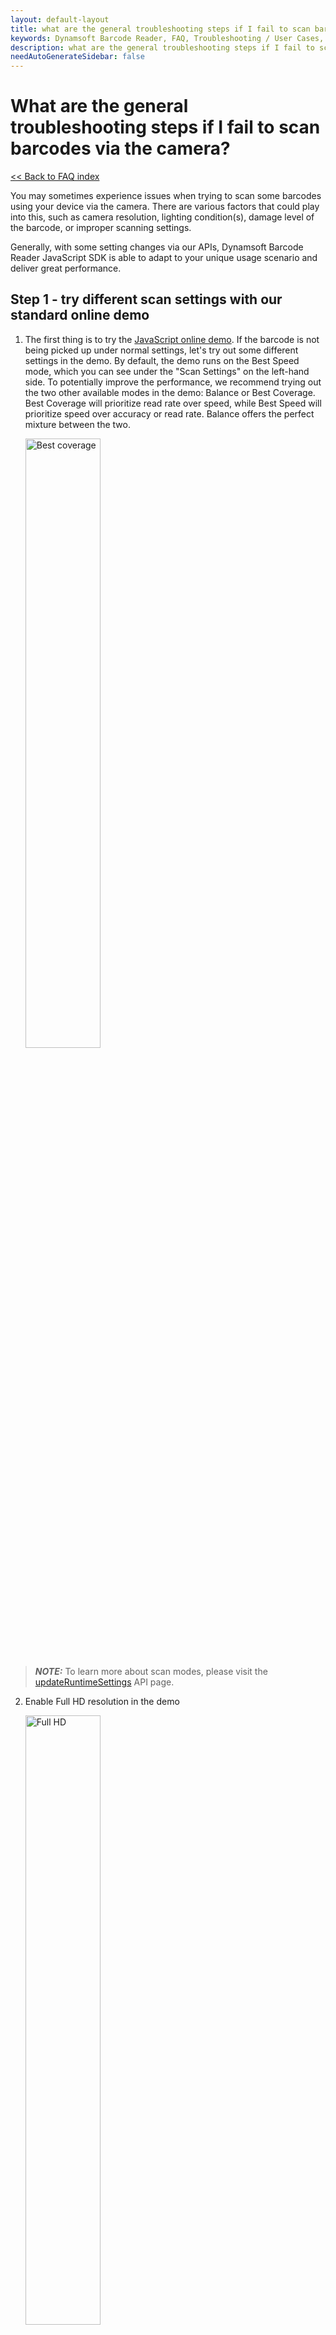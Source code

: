 ```yaml
---
layout: default-layout
title: what are the general troubleshooting steps if I fail to scan barcodes from camera?
keywords: Dynamsoft Barcode Reader, FAQ, Troubleshooting / User Cases, general troubleshooting, decode fails
description: what are the general troubleshooting steps if I fail to scan barcodes from camera?
needAutoGenerateSidebar: false
---
```


# What are the general troubleshooting steps if I fail to scan barcodes via the camera?

[<< Back to FAQ index](index.md)


You may sometimes experience issues when trying to scan some barcodes using your device via the camera. There are various factors that could play into this, such as camera resolution, lighting condition(s), damage level of the barcode, or improper scanning settings.

Generally, with some setting changes via our APIs, Dynamsoft Barcode Reader JavaScript SDK is able to adapt to your unique usage scenario and deliver great performance.


## Step 1 - try different scan settings with our standard online demo
1. The first thing is to try the [JavaScript online demo](https://demo.dynamsoft.com/barcode-reader-js/). If the barcode is not being picked up under normal settings, let's try out some different settings in the demo. By default, the demo runs on the Best Speed mode, which you can see under the "Scan Settings" on the left-hand side. To potentially improve the performance, we recommend trying out the two other available modes in the demo: Balance or Best Coverage. Best Coverage will prioritize read rate over speed, while Best Speed will prioritize speed over accuracy or read rate. Balance offers the perfect mixture between the two.



      <img src="../assets/best_coverage.jpg" alt="Best coverage"  width="50%" height="50%">
> **_NOTE:_**  To learn more about scan modes, please visit the [updateRuntimeSettings](../api-reference/BarcodeReader.md#updateruntimesettings) API page.

2. Enable Full HD resolution in the demo


      <img src="../assets/full_hd.jpg" alt="Full HD"  width="50%" height="50%">
> **_NOTE:_** If the barcode is decoded, then you can output the settings and use that setting template via the `updateRuntimeSettings` method. If the barcode still can’t be decoded via the online demo, then move on to step 2.

## Step 2 - capture image frames and send to Dynamsoft for analysis

1.  Go to [JavaScript online demo debug mode](https://demo.dynamsoft.com/barcode-reader-js?debug=true) -> Click "START SCAN" -> Click the "capture video frames" button at the top to capture video frames.

      <img src="../assets/frames-crop.png" alt="Frames crop"  width="50%" height="50%">

2. Share the video frames set with [Dynamsoft Support team](https://www.dynamsoft.com/contact/). Our support team will investigate the video frames and get back to you with a solution as soon as possible.

